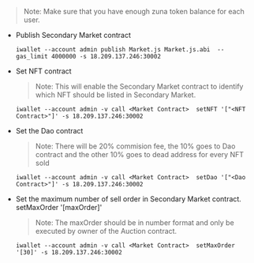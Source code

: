 > Note: Make sure that you have enough zuna token balance for each user.

* Publish Secondary Market contract

    ```
    iwallet --account admin publish Market.js Market.js.abi  --gas_limit 4000000 -s 18.209.137.246:30002
    ```

* Set NFT contract
    > Note: This will enable the Secondary Market contract to identify which NFT should be listed in Secondary Market.

    ```
    iwallet --account admin -v call <Market Contract>  setNFT '["<NFT Contract>"]' -s 18.209.137.246:30002
    ```

* Set the Dao contract
    > Note: There will be 20% commision fee, the 10% goes to Dao contract and the other 10% goes to dead address for every NFT sold

    ```
    iwallet --account admin -v call <Market Contract>  setDao '["<Dao Contract>"]' -s 18.209.137.246:30002
    ```

* Set the maximum number of sell order in Secondary Market contract. setMaxOrder '[maxOrder]'
    > Note: The maxOrder should be in number format and only be executed by owner of the Auction contract.

    ```
    iwallet --account admin -v call <Market Contract>  setMaxOrder '[30]' -s 18.209.137.246:30002
    ```
